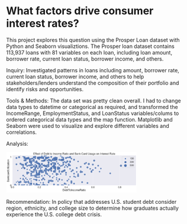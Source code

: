 # What factors drive consumer interest rates?  
 
This project explores this question using the Prosper Loan dataset with Python and Seaborn visualiztions.  The Prosper loan dataset contains 113,937 loans with 81 variables on each loan, including loan amount, borrower rate, current loan status, borrower income, and others.

Inquiry: Investigated patterns in loans including amount, borrower rate, current loan status, borrower income, and others to help stakeholders/lenders understand the composition of their portfolio and identify risks and opportunities.

Tools & Methods: The data set was pretty clean overall.  I had to change data types to datetime or categorical as required, and transformed the IncomeRange, EmploymentStatus, and LoanStatus variables/colums to ordered categorical data types and the map function.  Matplotlib and Seaborn were used to visualize and explore different variables and correlations.

Analysis: 

<img src="images/cardutil.png" width="70%" />  

Recommendation: In policy that addresses U.S. student debt consider region, ethnicity, and college size to determine how graduates actually experience the U.S. college debt crisis.
